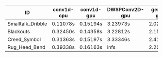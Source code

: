 |ID|conv1d-cpu|conv1d-gpu|DWSPConv2D-gpu|gemm-gpu|avg|
|-|-|-|-|-|-|
|Smalltalk_Dribble|0.11078s|0.15194s|3.23973s|2.02093s|1.38084s|
|Blackouts|0.32450s|0.14358s|3.22812s|2.15560s|1.46295s|
|Creed_Symbol|0.31363s|0.15197s|3.33346s|2.41685s|1.55398s|
|Rug_Heed_Bend|0.39338s|0.16163s|infs|2.20664s|infs|
